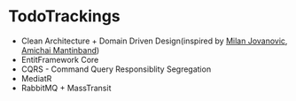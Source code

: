 # TodoTrackings
<ul>
  <li>Clean Architecture + Domain Driven Design(inspired by <a href="https://www.youtube.com/@MilanJovanovicTech">Milan Jovanovic</a>, <a href="https://www.youtube.com/@amantinband">Amichai Mantinband</a>)</li>
  <li>EntitFramework Core</li>
  <li>CQRS - Command Query Responsiblity Segregation</li>
  <li>MediatR</li>
  <li>RabbitMQ + MassTransit</li>
</ul>
